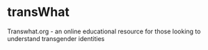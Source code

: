 # transWhat
Transwhat.org - an online educational resource for those looking to understand transgender identities
